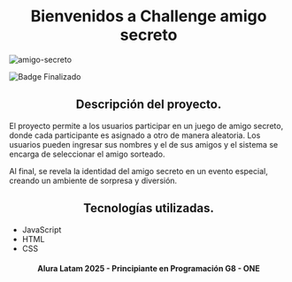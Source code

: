 <h1 align="center"> Bienvenidos a Challenge amigo secreto </h1>

![amigo-secreto](https://github.com/user-attachments/assets/ef9ce9b5-a6d1-49e2-a171-e57eecf36cb8)

 ![Badge Finalizado](https://img.shields.io/badge/STATUS-FINALIZADO-green)

 <h2 align="center"> Descripción del proyecto. </h2>

El proyecto permite a los usuarios participar en un juego de amigo secreto, donde cada participante es asignado a otro de manera aleatoria. Los usuarios pueden ingresar sus nombres y el de sus amigos y el sistema se encarga de seleccionar el amigo sorteado.

Al final, se revela la identidad del amigo secreto en un evento especial, creando un ambiente de sorpresa y diversión.

<h2 align="center"> Tecnologías utilizadas. </h2>

- JavaScript
- HTML
- CSS


<h4 align="center"> Alura Latam 2025 - Principiante en Programación G8 - ONE </h4>
